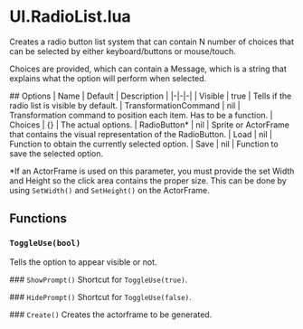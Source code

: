# UI.RadioList.lua

Creates a radio button list system that can contain N number of choices
that can be selected by either keyboard/buttons or mouse/touch.

Choices are provided, which can contain a Message, which is a string that explains
what the option will perform when selected.

## Options
| Name | Default | Description |
|-|-|-|
| Visible | true | Tells if the radio list is visible by default.
| TransformationCommand | nil | Transformation command to position each item. Has to be a function.
| Choices | {} | The actual options.
| RadioButton* | nil | Sprite or ActorFrame that contains the visual representation of the RadioButton.
| Load | nil | Function to obtain the currently selected option.
| Save | nil | Function to save the selected option.

*If an ActorFrame is used on this parameter, you must provide the set Width and Height so the 
click area contains the proper size. This can be done by using `SetWidth()` and `SetHeight()` on
the ActorFrame.

## Functions

### `ToggleUse(bool)`
Tells the option to appear visible or not.

### `ShowPrompt()`
Shortcut for `ToggleUse(true)`.

### `HidePrompt()`
Shortcut for `ToggleUse(false)`.

### `Create()`
Creates the actorframe to be generated.